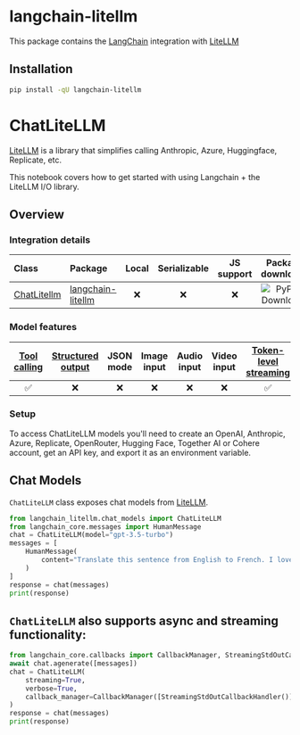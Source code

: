 # langchain-litellm

This package contains the [LangChain](https://github.com/langchain-ai/langchain) integration with [LiteLLM](https://github.com/BerriAI/litellm)

## Installation

```bash
pip install -qU langchain-litellm
```
# ChatLiteLLM

[LiteLLM](https://github.com/BerriAI/litellm) is a library that simplifies calling Anthropic, Azure, Huggingface, Replicate, etc. 

This notebook covers how to get started with using Langchain + the LiteLLM I/O library. 

## Overview
### Integration details

| Class | Package | Local | Serializable | JS support| Package downloads | Package latest |
| :---  | :--- | :---: | :---: |  :---: | :---: | :---: |
| [ChatLitellm](https://python.langchain.com/docs/integrations/chat/litellm/) | [langchain-litellm](https://python.langchain.com/api_reference/litellm/index.html)| ❌ | ❌ | ❌ | ![PyPI - Downloads](https://img.shields.io/pypi/dm/langchain-litellm?style=flat-square&label=%20) | ![PyPI - Version](https://img.shields.io/pypi/v/langchain-litellm?style=flat-square&label=%20) |

### Model features
| [Tool calling](https://python.langchain.com/docs/how_to/tool_calling/) | [Structured output](https://python.langchain.com/docs/how_to/structured_output/) | JSON mode | Image input | Audio input | Video input | [Token-level streaming](https://python.langchain.com/docs/integrations/chat/litellm/#chatlitellm-also-supports-async-and-streaming-functionality) | [Native async](https://python.langchain.com/docs/integrations/chat/litellm/#chatlitellm-also-supports-async-and-streaming-functionality) | [Token usage](https://python.langchain.com/docs/how_to/chat_token_usage_tracking/) | [Logprobs](https://python.langchain.com/docs/how_to/logprobs/) |
| :---: | :---: | :---: | :---: |  :---: | :---: | :---: | :---: | :---: | :---: |
| ✅ | ❌ | ❌ | ❌ | ❌ | ❌ | ✅ | ✅ | ✅ | ❌ | 

### Setup
To access ChatLiteLLM models you'll need to create an OpenAI, Anthropic, Azure, Replicate, OpenRouter, Hugging Face, Together AI or Cohere account, get an API key, and export it as an environment variable.
## Chat Models

`ChatLiteLLM` class exposes chat models from [LiteLLM](https://github.com/BerriAI/litellm).

```python
from langchain_litellm.chat_models import ChatLiteLLM
from langchain_core.messages import HumanMessage
chat = ChatLiteLLM(model="gpt-3.5-turbo")
messages = [
    HumanMessage(
        content="Translate this sentence from English to French. I love programming."
    )
]
response = chat(messages)
print(response)
```

## `ChatLiteLLM` also supports async and streaming functionality:
```python
from langchain_core.callbacks import CallbackManager, StreamingStdOutCallbackHandler
await chat.agenerate([messages])
chat = ChatLiteLLM(
    streaming=True,
    verbose=True,
    callback_manager=CallbackManager([StreamingStdOutCallbackHandler()]),
)
response = chat(messages)
print(response)
```